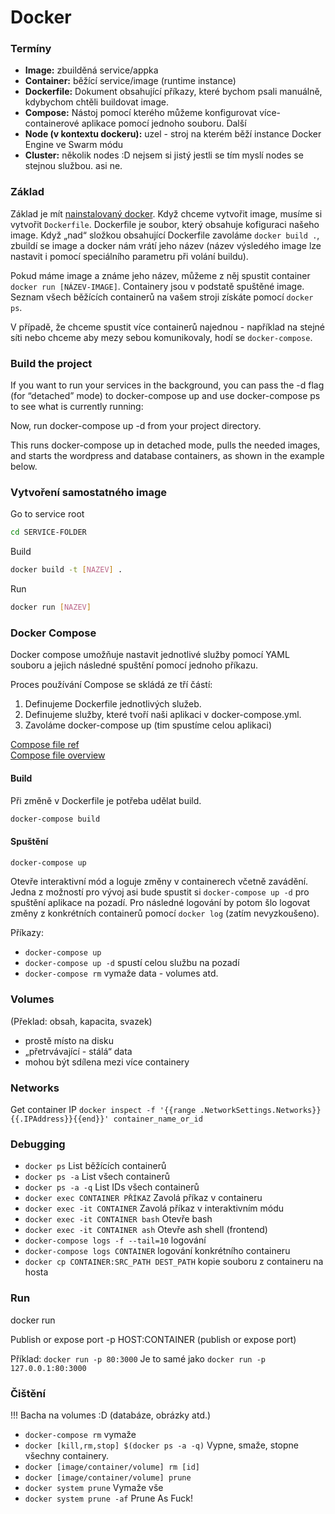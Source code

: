 # Docker

### Termíny
- **Image:** zbuilděná service/appka
- **Container:** běžící service/image (runtime instance)
- **Dockerfile:** Dokument obsahující příkazy, které bychom psali manuálně, kdybychom chtěli buildovat image.
- **Compose:** Nástoj pomocí kterého můžeme konfigurovat více-containerové aplikace pomocí jednoho souboru.
Další
- **Node (v kontextu dockeru):** uzel - stroj na kterém běží instance Docker Engine ve Swarm módu
- **Cluster:** několik nodes :D nejsem si jistý jestli se tím myslí nodes se stejnou službou. asi ne.

### Základ

Základ je mít [nainstalovaný docker](https://docs.docker.com/install/). Když chceme vytvořit image, musíme si vytvořit `Dockerfile`. Dockerfile je soubor, který obsahuje kofiguraci našeho image. Když „nad“ složkou obsahující Dockerfile zavoláme `docker build .`, zbuildí se image a docker nám vrátí jeho název (název výsledého image lze nastavit i pomocí speciálního parametru při volání buildu).

Pokud máme image a známe jeho název, můžeme z něj spustit container `docker run [NÁZEV-IMAGE]`. Containery jsou v podstatě spuštěné image. Seznam všech běžících containerů na vašem stroji získáte pomocí `docker ps`.

V případě, že chceme spustit více containerů najednou - například na stejné síti nebo chceme aby mezy sebou komunikovaly, hodí se `docker-compose`.

### Build the project

If you want to run your services in the background, you can pass the -d flag (for “detached” mode) to docker-compose up and use docker-compose ps to see what is currently running:

Now, run docker-compose up -d from your project directory.

This runs docker-compose up in detached mode, pulls the needed images, and starts the wordpress and database containers, as shown in the example below.

### Vytvoření samostatného image
Go to service root
```bash
cd SERVICE-FOLDER
```

Build
```bash
docker build -t [NAZEV] .
```

Run
```bash
docker run [NAZEV]
```


### Docker Compose

Docker compose umožňuje nastavit jednotlivé služby pomocí YAML souboru a jejich následné spuštění pomocí jednoho příkazu.

Proces používání Compose se skládá ze tří částí:
1. Definujeme Dockerfile jednotlivých služeb.
2. Definujeme služby, které tvoří naši aplikaci v docker-compose.yml.
3. Zavoláme docker-compose up (tim spustíme celou aplikaci)

[Compose file ref](https://docs.docker.com/compose/compose-file/) <br>
[Compose file overview](https://github.com/docker/docker.github.io/blob/master/compose/overview.md#only-recreate-containers-that-have-changed)

#### Build
Při změně v Dockerfile je potřeba udělat build.
```bash
docker-compose build
```

#### Spuštění

```bash
docker-compose up
```

Otevře interaktivní mód a loguje změny v containerech včetně zavádění.
Jedna z možností pro vývoj asi bude spustit si `docker-compose up -d` pro spuštění aplikace na pozadí. Pro následné logování by potom šlo logovat změny z konkrétních containerů pomocí `docker log` (zatím nevyzkoušeno).

Příkazy:
- `docker-compose up`
- `docker-compose up -d` spustí celou službu na pozadí
- `docker-compose rm` vymaže data - volumes atd.

### Volumes
(Překlad: obsah, kapacita, svazek)

- prostě místo na disku
- „přetrvávající - stálá“ data
- mohou být sdílena mezi více containery

### Networks
Get container IP
`docker inspect -f '{{range .NetworkSettings.Networks}}{{.IPAddress}}{{end}}' container_name_or_id`

### Debugging

- `docker ps` List běžících containerů
- `docker ps -a` List všech containerů
- `docker ps -a -q` List IDs všech containerů
- `docker exec CONTAINER PŘÍKAZ` Zavolá příkaz v containeru
- `docker exec -it CONTAINER` Zavolá příkaz v interaktivním módu
- `docker exec -it CONTAINER bash` Otevře bash
- `docker exec -it CONTAINER ash` Otevře ash shell (frontend)
- `docker-compose logs -f --tail=10` logování
- `docker-compose logs CONTAINER` logování konkrétního containeru
- `docker cp CONTAINER:SRC_PATH DEST_PATH` kopie souboru z containeru na hosta


### Run
docker run

Publish or expose port
-p HOST:CONTAINER (publish or expose port)

Příklad:
`docker run -p 80:3000`
Je to samé jako `docker run -p 127.0.0.1:80:3000`


### Čištění
!!! Bacha na volumes :D (databáze, obrázky atd.)

- `docker-compose rm` vymaže
- `docker [kill,rm,stop] $(docker ps -a -q)` Vypne, smaže, stopne všechny containery.
- `docker [image/container/volume] rm [id]`
- `docker [image/container/volume] prune`
- `docker system prune` Vymaže vše
- `docker system prune -af` Prune As Fuck!
